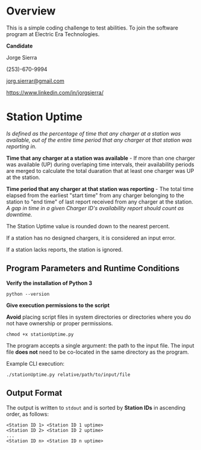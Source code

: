 # Overview

This is a simple coding challenge to test abilities. To join the software program at Electric Era Technologies.

**Candidate**

Jorge Sierra

(253)-670-9994

jorg.sierrar@gmail.com

https://www.linkedin.com/in/jorgsierra/

# Station Uptime 
*Is defined as the percentage of time that any charger at a station was available, out of the entire time period that any charger *at that station* was reporting in.*

**Time that any charger at a station was available** - If more than one charger was available (UP) during overlaping time intervals, their availability periods are merged to calculate the total duaration that at least one charger was UP at the station.

**Time period that any charger at that station was reporting** - The total time elapsed from the earliest "start time" from any charger belonging to the station to "end time" of last report received from any charger at the station. *A gap in time in a given Charger ID's availability report should count as downtime.*

The Station Uptime value is rounded down to the nearest percent.

If a station has no designed chargers, it is considered an input error.

If a station lacks reports, the station is ignored.

## Program Parameters and Runtime Conditions
**Verify the installation of Python 3**
```shell
python --version
```
**Give execution permissions to the script**

**Avoid** placing script files in system directories or directories where you do not have ownership or proper permissions.

```shell
chmod +x stationUptime.py
```

The program accepts a single argument: the path to the input file. The input file **does not** need to be co-located in the same directory as the program.

Example CLI execution:
```shell
./stationUptime.py relative/path/to/input/file
```

## Output Format

The output is written to `stdout` and is sorted by **Station IDs** in ascending order, as follows:

```
<Station ID 1> <Station ID 1 uptime>
<Station ID 2> <Station ID 2 uptime>
...
<Station ID n> <Station ID n uptime>
```